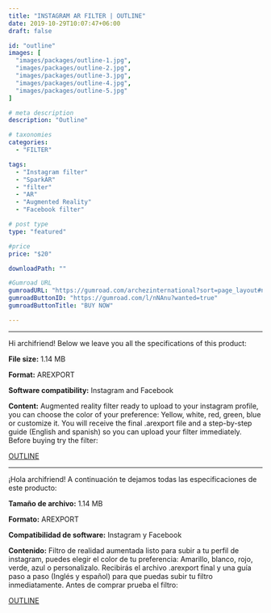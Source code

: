 ```yaml
---
title: "INSTAGRAM AR FILTER | OUTLINE"
date: 2019-10-29T10:07:47+06:00
draft: false

id: "outline"
images: [
  "images/packages/outline-1.jpg",
  "images/packages/outline-2.jpg",
  "images/packages/outline-3.jpg",
  "images/packages/outline-4.jpg",
  "images/packages/outline-5.jpg"
]

# meta description
description: "Outline"

# taxonomies
categories:
  - "FILTER"

tags:
  - "Instagram filter"
  - "SparkAR"
  - "filter"
  - "AR"
  - "Augmented Reality"
  - "Facebook filter"

# post type
type: "featured"

#price
price: "$20"

downloadPath: ""

#Gumroad URL
gumroadURL: "https://gumroad.com/archezinternational?sort=page_layout#nNAnu"
gumroadButtonID: "https://gumroad.com/l/nNAnu?wanted=true"
gumroadButtonTitle: "BUY NOW"

---
```


___

Hi archifriend! Below we leave you all the specifications of this product:

**File size:** 1.14 MB

**Format:** AREXPORT

**Software compatibility:** Instagram and Facebook

**Content:** Augmented reality filter ready to upload to your instagram profile, you can choose the color of your preference: Yellow, white, red, green, blue or customize it. You will receive the final .arexport file and a step-by-step guide (English and spanish) so you can upload your filter immediately. Before buying try the filter: 


[OUTLINE](https://www.instagram.com/ar/3523956021051979/)
_____

¡Hola archifriend! A continuación te dejamos todas las especificaciones de este producto:

**Tamaño de archivo:** 1.14 MB

**Formato:** AREXPORT

**Compatibilidad de software:** Instagram y Facebook

**Contenido:** Filtro de realidad aumentada listo para subir a tu perfil de instagram, puedes elegir el color de tu preferencia: Amarillo, blanco, rojo, verde, azul o personalizalo. Recibirás el archivo .arexport final y una guía paso a paso (Inglés y español) para que puedas subir tu filtro inmediatamente. Antes de comprar prueba el filtro: 


[OUTLINE](https://www.instagram.com/ar/3523956021051979/)